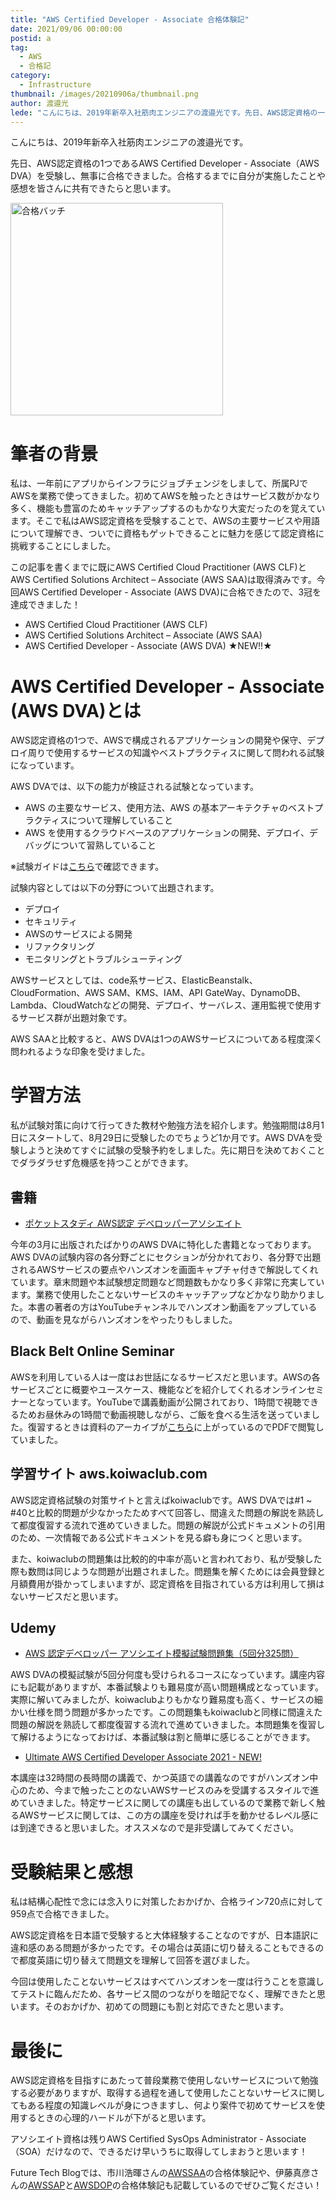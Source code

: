 ```yaml
---
title: "AWS Certified Developer - Associate 合格体験記"
date: 2021/09/06 00:00:00
postid: a
tag:
  - AWS
  - 合格記
category:
  - Infrastructure
thumbnail: /images/20210906a/thumbnail.png
author: 渡邉光
lede: "こんにちは、2019年新卒入社筋肉エンジニアの渡邉光です。先日、AWS認定資格の一つであるAWS Certified Developer - Associate（AWS DVA）を受験し、無事に合格することができました。合格するまでに自分が実施したことや感想を皆さんに共有できたらと思います。"
---
```

こんにちは、2019年新卒入社筋肉エンジニアの渡邉光です。

先日、AWS認定資格の1つであるAWS Certified Developer - Associate（AWS DVA）を受験し、無事に合格できました。合格するまでに自分が実施したことや感想を皆さんに共有できたらと思います。

<img src="/images/20210906a/合格バッチ.png" alt="合格バッチ" width="340" height="340" loading="lazy">

# 筆者の背景

私は、一年前にアプリからインフラにジョブチェンジをしまして、所属PJでAWSを業務で使ってきました。初めてAWSを触ったときはサービス数がかなり多く、機能も豊富のためキャッチアップするのもかなり大変だったのを覚えています。そこで私はAWS認定資格を受験することで、AWSの主要サービスや用語について理解でき、ついでに資格もゲットできることに魅力を感じて認定資格に挑戦することにしました。

この記事を書くまでに既にAWS Certified Cloud Practitioner (AWS CLF)とAWS Certified Solutions Architect – Associate (AWS SAA)は取得済みです。今回AWS Certified Developer - Associate (AWS DVA)に合格できたので、3冠を達成できました！

- AWS Certified Cloud Practitioner (AWS CLF)
- AWS Certified Solutions Architect – Associate (AWS SAA)
- AWS Certified Developer - Associate (AWS DVA) ★NEW!!★

# AWS Certified Developer - Associate (AWS DVA)とは

AWS認定資格の1つで、AWSで構成されるアプリケーションの開発や保守、デプロイ周りで使用するサービスの知識やベストプラクティスに関して問われる試験になっています。

AWS DVAでは、以下の能力が検証される試験となっています。

- AWS の主要なサービス、使用方法、AWS の基本アーキテクチャのベストプラクティスについて理解していること
- AWS を使用するクラウドベースのアプリケーションの開発、デプロイ、デバッグについて習熟していること

※試験ガイドは[こちら](https://aws.amazon.com/jp/certification/certified-developer-associate/?ch=tile&tile=getstarted)で確認できます。

試験内容としては以下の分野について出題されます。

- デプロイ
- セキュリティ
- AWSのサービスによる開発
- リファクタリング
- モニタリングとトラブルシューティング

AWSサービスとしては、code系サービス、ElasticBeanstalk、CloudFormation、AWS SAM、KMS、IAM、API GateWay、DynamoDB、Lambda、CloudWatchなどの開発、デプロイ、サーバレス、運用監視で使用するサービス群が出題対象です。

AWS SAAと比較すると、AWS DVAは1つのAWSサービスについてある程度深く問われるような印象を受けました。

# 学習方法

私が試験対策に向けて行ってきた教材や勉強方法を紹介します。勉強期間は8月1日にスタートして、8月29日に受験したのでちょうど1か月です。AWS DVAを受験しようと決めてすぐに試験の受験予約をしました。先に期日を決めておくことでダラダラせず危機感を持つことができます。

## 書籍

- [ポケットスタディ AWS認定 デベロッパーアソシエイト](https://www.amazon.co.jp/dp/4798063401)

今年の3月に出版されたばかりのAWS DVAに特化した書籍となっております。AWS DVAの試験内容の各分野ごとにセクションが分かれており、各分野で出題されるAWSサービスの要点やハンズオンを画面キャプチャ付きで解説してくれています。章末問題や本試験想定問題など問題数もかなり多く非常に充実しています。業務で使用したことないサービスのキャッチアップなどかなり助かりました。本書の著者の方はYouTubeチャンネルでハンズオン動画をアップしているので、動画を見ながらハンズオンをやったりもしました。

## Black Belt Online Seminar

AWSを利用している人は一度はお世話になるサービスだと思います。AWSの各サービスごとに概要やユースケース、機能などを紹介してくれるオンラインセミナーとなっています。YouTubeで講義動画が公開されており、1時間で視聴できるためお昼休みの1時間で動画視聴しながら、ご飯を食べる生活を送っていました。復習するときは資料のアーカイブが[こちら](https://aws.amazon.com/jp/aws-jp-introduction/aws-jp-webinar-service-cut/)に上がっているのでPDFで閲覧していました。

## 学習サイト aws.koiwaclub.com

AWS認定資格試験の対策サイトと言えばkoiwaclubです。AWS DVAでは#1 ~ #40と比較的問題が少なかったためすべて回答し、間違えた問題の解説を熟読して都度復習する流れで進めていきました。問題の解説が公式ドキュメントの引用のため、一次情報である公式ドキュメントを見る癖も身につくと思います。

また、koiwaclubの問題集は比較的的中率が高いと言われており、私が受験した際も数問は同じような問題が出題されました。問題集を解くためには会員登録と月額費用が掛かってしまいますが、認定資格を目指されている方は利用して損はないサービスだと思います。

## Udemy

- [AWS 認定デベロッパー アソシエイト模擬試験問題集（5回分325問）](https://www.udemy.com/course/aws-31955/)

AWS DVAの模擬試験が5回分何度も受けられるコースになっています。講座内容にも記載がありますが、本番試験よりも難易度が高い問題構成となっています。実際に解いてみましたが、koiwaclubよりもかなり難易度も高く、サービスの細かい仕様を問う問題が多かったです。この問題集もkoiwaclubと同様に間違えた問題の解説を熟読して都度復習する流れで進めていきました。本問題集を復習して解けるようになっておけば、本番試験は割と簡単に感じることができます。

- [Ultimate AWS Certified Developer Associate 2021 - NEW!](https://www.udemy.com/course/aws-certified-developer-associate-dva-c01/)

本講座は32時間の長時間の講義で、かつ英語での講義なのですがハンズオン中心のため、今まで触ったことのないAWSサービスのみを受講するスタイルで進めていきました。特定サービスに関しての講座も出しているので業務で新しく触るAWSサービスに関しては、この方の講座を受ければ手を動かせるレベル感には到達できると思いました。オススメなので是非受講してみてください。

# 受験結果と感想

私は結構心配性で念には念入りに対策したおかげか、合格ライン720点に対して959点で合格できました。

AWS認定資格を日本語で受験すると大体経験することなのですが、日本語訳に違和感のある問題が多かったです。その場合は英語に切り替えることもできるので都度英語に切り替えて問題文を理解して回答を選びました。

今回は使用したことないサービスはすべてハンズオンを一度は行うことを意識してテストに臨んだため、各サービス間のつながりを暗記でなく、理解できたと思います。そのおかげか、初めての問題にも割と対応できたと思います。

# 最後に

AWS認定資格を目指すにあたって普段業務で使用しないサービスについて勉強する必要がありますが、取得する過程を通して使用したことないサービスに関してもある程度の知識レベルが身につきますし、何より案件で初めてサービスを使用するときの心理的ハードルが下がると思います。

アソシエイト資格は残りAWS Certified SysOps Administrator - Associate（SOA）だけなので、できるだけ早いうちに取得してしまおうと思います！

Future Tech Blogでは、市川浩暉さんの[AWSSAA](/articles/20210818b/)の合格体験記や、伊藤真彦さんの[AWSSAP](/articles/20210607a/)と[AWSDOP](/articles/20210825a/)の合格体験記も記載しているのでぜひご覧ください！
